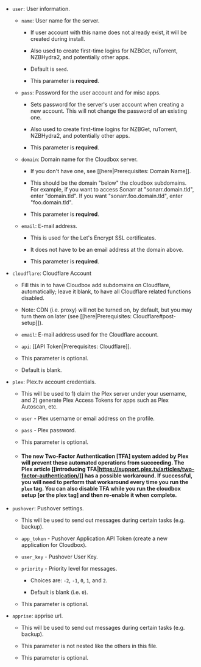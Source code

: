 
- `user`: User information.

   - `name`: User name for the server. 

      - If user account with this name does not already exist, it will be created during install. 

      - Also used to create first-time logins for NZBGet, ruTorrent, NZBHydra2, and potentially other apps.

      - Default is `seed`. 

      - This parameter is **required**.

   - `pass`: Password for the user account and for misc apps.

       - Sets password for the server's user account when creating a new account. This will not change the password of an existing one. 

      - Also used to create first-time logins for NZBGet, ruTorrent, NZBHydra2, and potentially other apps.

      - This parameter is **required**.

   - `domain`: Domain name for the Cloudbox server. 

      - If you don't have one, see [[here|Prerequisites: Domain Name]].

      - This should be the domain "below" the cloudbox subdomains.  For example, if you want to access Sonarr at "sonarr.domain.tld", enter "domain.tld".  If you want "sonarr.foo.domain.tld", enter "foo.domain.tld".

      - This parameter is **required**.

   - `email`: E-mail address. 

      - This is used for the Let's Encrypt SSL certificates.

      - It does not have to be an email address at the domain above.

      - This parameter is **required**.

- `cloudflare`: Cloudflare Account

   - Fill this in to have Cloudbox add subdomains on Cloudflare, automatically; leave it blank, to have all Cloudflare related functions disabled. 

   - Note: CDN (i.e. proxy) will not be turned on, by default, but you may turn them on later (see [[here|Prerequisites: Cloudflare#post-setup]]).

   - `email`: E-mail address used for the Cloudflare account. 

   - `api`: [[API Token|Prerequisites: Cloudflare]]. 

   - This parameter is optional. 

   - Default is blank.

- `plex`: Plex.tv account credentials. 

   - This will be used to 1) claim the Plex server under your username, and 2) generate Plex Access Tokens for apps such as Plex Autoscan, etc. 

  - `user` - Plex username or email address on the profile.

  - `pass` - Plex password.

  - This parameter is optional. 

  - #### The new Two-Factor Authentication [TFA] system added by Plex will prevent these automated operations from succeeding.  The Plex article [[introducing TFA|https://support.plex.tv/articles/two-factor-authentication/]] has a possible workaround.  If successful, you will need to perform that workaround every time you run the `plex` tag.  You can also disable TFA while you run the cloudbox setup [or the plex tag] and then re-enable it when complete.

- `pushover`: Pushover settings. 

  - This will be used to send out messages during certain tasks (e.g. backup). 

  - `app_token` - Pushover Application API Token (create a new application for Cloudbox). 

  - `user_key` - Pushover User Key. 

  - `priority` - Priority level for messages. 

    - Choices are: `-2`, `-1`, `0`, `1`, and `2`. 

    - Default is blank (i.e. `0`).

  - This parameter is optional. 

- `apprise`: apprise url. 

  - This will be used to send out messages during certain tasks (e.g. backup). 

  - This parameter is not nested like the others in this file. 

  - This parameter is optional. 

